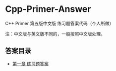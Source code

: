# Cpp-Primer-Answer
C++ Primer 第五版中文版 练习题答案代码（个人所做） 

注：中文版与英文版不同的，一般按照中文版处理。

## 答案目录

* [第一章 练习题答案](Chapter-1/chapter-1-answer.md)  
